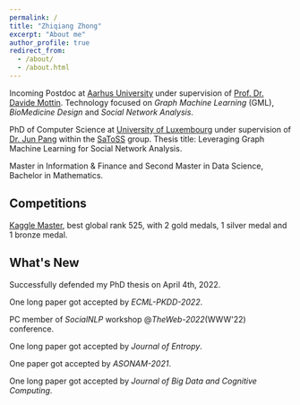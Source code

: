 ```yaml
---
permalink: /
title: "Zhiqiang Zhong"
excerpt: "About me"
author_profile: true
redirect_from: 
  - /about/
  - /about.html
---
```


Incoming Postdoc at [Aarhus University](https://international.au.dk/) under supervision of [Prof. Dr. Davide Mottin](https://mott.in/). 
Technology focused on *Graph Machine Learning* (GML), *BioMedicine Design* and *Social Network Analysis*.

PhD of Computer Science at [University of Luxembourg](https://wwwen.uni.lu/) under supervision of [Dr. Jun Pang](http://satoss.uni.lu/members/jun/) within the [SaToSS](http://satoss.uni.lu/) group.
Thesis title: Leveraging Graph Machine Learning for Social Network Analysis. 

Master in Information & Finance and Second Master in Data Science, Bachelor in Mathematics.

## Competitions
[Kaggle Master](https://www.kaggle.com/zhiqiangzhong), best global rank 525, with 2 gold medals, 1 silver medal and 1 bronze medal. 

## What's New
Successfully defended my PhD thesis on April 4th, 2022. 

One long paper got accepted by *ECML-PKDD-2022*.

PC member of *SocialNLP* workshop @*TheWeb-2022*(WWW'22) conference.

One long paper got accepted by *Journal of Entropy*.

One paper got accepted by *ASONAM-2021*. 

One long paper got accepted by *Journal of Big Data and Cognitive Computing*.

